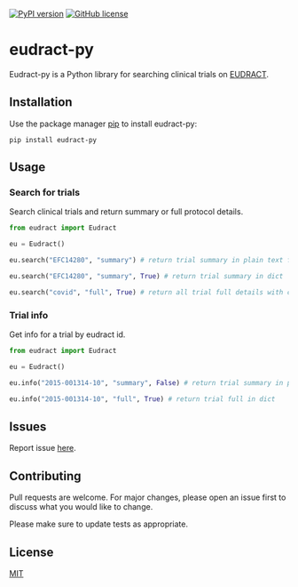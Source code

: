 [![PyPI version](https://badge.fury.io/py/eudract-py.svg)](https://badge.fury.io/py/eudract-py)
[![GitHub license](https://img.shields.io/github/license/PaulinCharliquart/eudract-py)](https://github.com/PaulinCharliquart/eudract-py/blob/main/LICENSE)

# eudract-py

Eudract-py is a Python library for searching clinical trials on [EUDRACT](https://www.clinicaltrialsregister.eu/about.html).


## Installation

Use the package manager [pip](https://pip.pypa.io/en/stable/) to install eudract-py:

```pip install eudract-py```


## Usage


### Search for trials  

Search clinical trials and return summary or full protocol details.

```python
from eudract import Eudract

eu = Eudract()

eu.search("EFC14280", "summary") # return trial summary in plain text format

eu.search("EFC14280", "summary", True) # return trial summary in dict

eu.search("covid", "full", True) # return all trial full details with covid term in array of dict

```

### Trial info
Get info for a trial by eudract id.

```python
from eudract import Eudract

eu = Eudract()

eu.info("2015-001314-10", "summary", False) # return trial summary in plain text format

eu.info("2015-001314-10", "full", True) # return trial full in dict

```

## Issues

Report issue [here](https://github.com/PaulinCharliquart/eudract-py/issues).



## Contributing

Pull requests are welcome. For major changes, please open an issue first to discuss what you would like to change.

Please make sure to update tests as appropriate.


## License
[MIT](https://choosealicense.com/licenses/mit/)